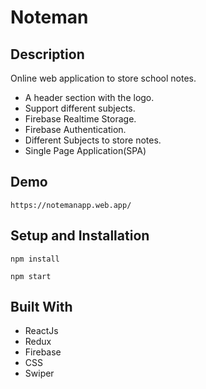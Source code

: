 # Noteman

## Description

Online web application to store school notes.

- A header section with the logo.
- Support different subjects.
- Firebase Realtime Storage.
- Firebase Authentication.
- Different Subjects to store notes.
- Single Page Application(SPA)


## Demo

```
https://notemanapp.web.app/
```

## Setup and Installation

```
npm install
```   

```
npm start
```   

## Built With

- ReactJs
- Redux
- Firebase
- CSS
- Swiper
